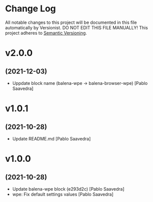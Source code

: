 # Change Log

All notable changes to this project will be documented in this file
automatically by Versionist. DO NOT EDIT THIS FILE MANUALLY!
This project adheres to [Semantic Versioning](http://semver.org/).

# v2.0.0
## (2021-12-03)

* Uppdate block name (balena-wpe -> balena-browser-wpe) [Pablo Saavedra]

# v1.0.1
## (2021-10-28)

* Update README.md [Pablo Saavedra]

# v1.0.0
## (2021-10-28)

* Update balena-wpe block (e293d2c) [Pablo Saavedra]
* wpe: Fix default settings values [Pablo Saavedra]

